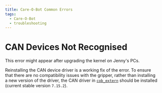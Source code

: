 ```yaml
---
title: Care-O-Bot Common Errors
tags:
  - Care-O-Bot
  - troubleshooting
---
```


# CAN Devices Not Recognised

This error might appear after upgrading the kernel on Jenny's PCs.

Reinstalling the CAN device driver is a working fix of the error. To ensure that there are no compatibility issues with the gripper, rather than installing a new version of the driver, the CAN driver in [`cob_extern`](https://github.com/mas-group/cob_extern) should be installed \(current stable version `7.15.2`\).

